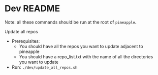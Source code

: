 # Dev README

Note: all these commands should be run at the root of `pineapple`.

Update all repos
- Prerequisites:
  - You should have all the repos you want to update adjacent to pineapple
  - You should have a repo_list.txt with the name of all the directories you want to update
- Run: `./dev/update_all_repos.sh`
